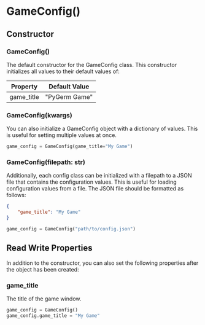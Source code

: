 # GameConfig()

## Constructor

### GameConfig()
The default constructor for the GameConfig class. This constructor initializes all values to their default values of:

| Property | Default Value |
|----------|---------------|
| game_title | "PyGerm Game" |

### GameConfig(kwargs)
You can also initialize a GameConfig object with a dictionary of values. This is useful for setting multiple values at once.

```python
game_config = GameConfig(game_title="My Game")
```

### GameConfig(filepath: str)
Additionally, each config class can be initialized with a filepath to a JSON file that contains the configuration values. This is useful for loading configuration values from a file. The JSON file should be formatted as follows:

```json
{
    "game_title": "My Game"
}
```

```python
game_config = GameConfig("path/to/config.json")
```

## Read Write Properties
In addition to the constructor, you can also set the following properties after the object has been created:

### game_title
The title of the game window.

```python
game_config = GameConfig()
game_config.game_title = "My Game"
```
